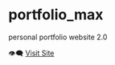 # portfolio_max
personal portfolio website 2.0

👁‍🗨 [Visit Site](https://tushar885.github.io/portfolio_max/)
